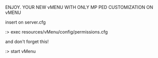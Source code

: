 ENJOY. YOUR NEW vMENU WITH ONLY MP PED CUSTOMIZATION ON vMENU

insert on server.cfg

:> exec resources/vMenu/config/permissions.cfg

and don't forget this!

:> start vMenu
